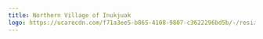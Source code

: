 ```yaml
---
title: Northern Village of Inukjuak
logo: https://ucarecdn.com/f71a3ee5-b865-4108-9807-c3622296bd5b/-/resize/800x/logo_nv.jpg
---
```

